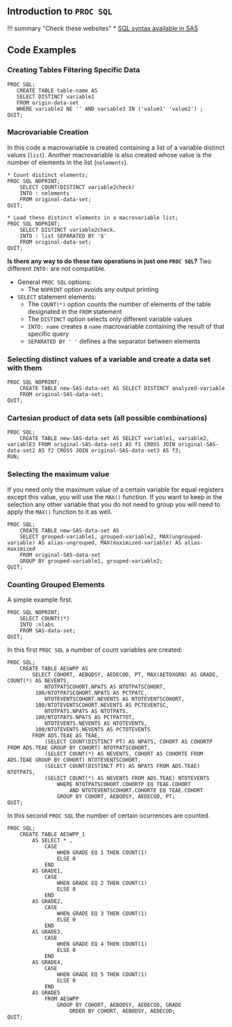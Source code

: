 ## Introduction to `PROC SQL`

!!! summary "Check these websites"
    * [SQL syntax available in SAS](http://support.sas.com/documentation/cdl/en/proc/61895/HTML/default/viewer.htm#a000086336.htm)

## Code Examples

### Creating Tables Filtering Specific Data

```
PROC SQL;
   CREATE TABLE table-name AS
   SELECT DISTINCT variable1
   FROM origin-data-set
   WHERE variable2 NE '' AND variable3 IN ('value1' 'value2') ; 
QUIT;
```

### Macrovariable Creation 

In this code a macrovariable is created containing a list of a variable distinct values (`list`). Another macrovariable is also created whose value is the number of elements in the list (`nelements`).

```
* Count distinct elements;
PROC SQL NOPRINT;
	SELECT COUNT(DISTINCT variable2check) 
	INTO : nelements
	FROM original-data-set;
QUIT;

* Load these distinct elements in a macrovariable list;
PROC SQL NOPRINT;
	SELECT DISTINCT variable2check. 
	INTO : list SEPARATED BY '$' 
	FROM original-data-set;
QUIT;
```

**Is there any way to do these two operations in just one `PROC SQL`?** Two different `INTO:` are not compatible.

* General `PROC SQL` options:
    * The `NOPRINT` option avoids any output printing
* `SELECT` statement elements:
    * The `COUNT(*)` option counts the number of elements of the table designated in the `FROM` statement
    * The `DISTINCT` option selects only different variable values
    * `INTO: name` creates a `name` macrovariable containing the result of that specific query
    * `SEPARATED BY ' '` defines a the separator between elements
   
### Selecting distinct values of a variable and create a data set with them

```
PROC SQL NOPRINT;
	CREATE TABLE new-SAS-data-set AS SELECT DISTINCT analyzed-variable
	FROM original-SAS-data-set;
QUIT;
```

### Cartesian product of data sets (all possible combinations)

```
PROC SQL;
	CREATE TABLE new-SAS-data-set AS SELECT variable1, variable2, variablE3 FROM original-SAS-data-set1 AS f1 CROSS JOIN original-SAS-data-set2 AS f2 CROSS JOIN original-SAS-data-set3 AS f3;
RUN;
```

### Selecting the maximum value

If you need only the maximum value of a certain variable for equal registers except this value, you will use the `MAX()` function. If you want to keep in the selection any other variable that you do not need to group you will need to apply the `MAX()` function to it as well.

```
PROC SQL;
	CREATE TABLE new-SAS-data-set AS
	SELECT grouped-variable1, grouped-variable2, MAX(ungrouped-variable) AS alias-ungrouped, MAX(maximized-variable) AS alias-maximized
	FROM original-SAS-data-set
	GROUP BY grouped-variable1, grouped-variable2;
QUIT;
```

### Counting Grouped Elements

A simple example first.
```
PROC SQL NOPRINT;
	SELECT COUNTt(*)
	INTO :nlabs
	FROM SAS-data-set;
QUIT;
```

In this first `PROC SQL` a number of count variables are created:
```
PROC SQL;
	CREATE TABLE AESWPP AS
		SELECT COHORT, AEBODSY, AEDECOD, PT, MAX(AETOXGRN) AS GRADE, COUNT(*) AS NEVENTS, 
			NTOTPATSCOHORT.NPATS AS NTOTPATSCOHORT, 
         100/NTOTPATSCOHORT.NPATS AS PCTPATC,
			NTOTEVENTSCOHORT.NEVENTS AS NTOTEVENTSCOHORT, 
         100/NTOTEVENTSCOHORT.NEVENTS AS PCTEVENTSC,
			NTOTPATS.NPATS AS NTOTPATS, 
         100/NTOTPATS.NPATS AS PCTPATTOT,
			NTOTEVENTS.NEVENTS AS NTOTEVENTS, 
         100/NTOTEVENTS.NEVENTS AS PCTOTEVENTS
		FROM ADS.TEAE AS TEAE, 
			(SELECT COUNT(DISTINCT PT) AS NPATS, COHORT AS COHORTP FROM ADS.TEAE GROUP BY COHORT) NTOTPATSCOHORT,
			(SELECT COUNT(*) AS NEVENTS, COHORT AS COHORTE FROM ADS.TEAE GROUP BY COHORT) NTOTEVENTSCOHORT,
			(SELECT COUNT(DISTINCT PT) AS NPATS FROM ADS.TEAE) NTOTPATS,
			(SELECT COUNT(*) AS NEVENTS FROM ADS.TEAE) NTOTEVENTS
				WHERE NTOTPATSCOHORT.COHORTP EQ TEAE.COHORT
					AND NTOTEVENTSCOHORT.COHORTE EQ TEAE.COHORT
				GROUP BY COHORT, AEBODSY, AEDECOD, PT;
QUIT;
```

In this second `PROC SQL` the number of certain ocurrences are counted.
```
PROC SQL;
	CREATE TABLE AESWPP_1
		AS SELECT * ,
			CASE 
				WHEN GRADE EQ 1 THEN COUNT(1) 
				ELSE 0 
			END 
		AS GRADE1,
			CASE 
				WHEN GRADE EQ 2 THEN COUNT(1) 
				ELSE 0 
			END 
		AS GRADE2,
			CASE 
				WHEN GRADE EQ 3 THEN COUNT(1) 
				ELSE 0 
			END 
		AS GRADE3,
			CASE 
				WHEN GRADE EQ 4 THEN COUNT(1) 
				ELSE 0 
			END 
		AS GRADE4,
			CASE 
				WHEN GRADE EQ 5 THEN COUNT(1) 
				ELSE 0 
			END 
		AS GRADE5
			FROM AESWPP
				GROUP BY COHORT, AEBODSY, AEDECOD, GRADE
					ORDER BY COHORT, AEBODSY, AEDECOD;
QUIT;
```
